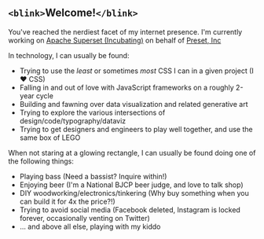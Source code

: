 ## `<blink>`Welcome!`</blink>`

You've reached the nerdiest facet of my internet presence. I'm currently working on [Apache Superset (Incubating)](http://superset.incubator.apache.org/) on behalf of [Preset, Inc](http://preset.io/)

In technology, I can usually be found:
* Trying to use the *least* or sometimes *most* CSS I can in a given project (I ♥️ CSS)
* Falling in and out of love with JavaScript frameworks on a roughly 2-year cycle
* Building and fawning over data visualization and related generative art
* Trying to explore the various intersections of design/code/typography/dataviz
* Trying to get designers and engineers to play well together, and use the same box of LEGO

When not staring at a glowing rectangle, I can usually be found doing one of the following things:
* Playing bass (Need a bassist? Inquire within!)
* Enjoying beer (I'm a National BJCP beer judge, and love to talk shop)
* DIY woodworking/electronics/tinkering (Why buy something when you can build it for 4x the price?!)
* Trying to avoid social media (Facebook deleted, Instagram is locked forever, occasionally venting on Twitter)
* ... and above all else, playing with my kiddo
